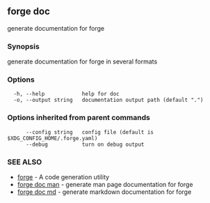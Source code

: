 ## forge doc

generate documentation for forge

### Synopsis

generate documentation for forge in several formats

### Options

```
  -h, --help            help for doc
  -o, --output string   documentation output path (default ".")
```

### Options inherited from parent commands

```
      --config string   config file (default is $XDG_CONFIG_HOME/.forge.yaml)
      --debug           turn on debug output
```

### SEE ALSO

* [forge](forge.md)	 - A code generation utility
* [forge doc man](forge_doc_man.md)	 - generate man page documentation for forge
* [forge doc md](forge_doc_md.md)	 - generate markdown documentation for forge

